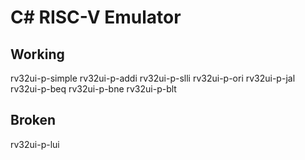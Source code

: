 # C# RISC-V Emulator

## Working
rv32ui-p-simple
rv32ui-p-addi
rv32ui-p-slli
rv32ui-p-ori
rv32ui-p-jal
rv32ui-p-beq
rv32ui-p-bne
rv32ui-p-blt

## Broken
rv32ui-p-lui